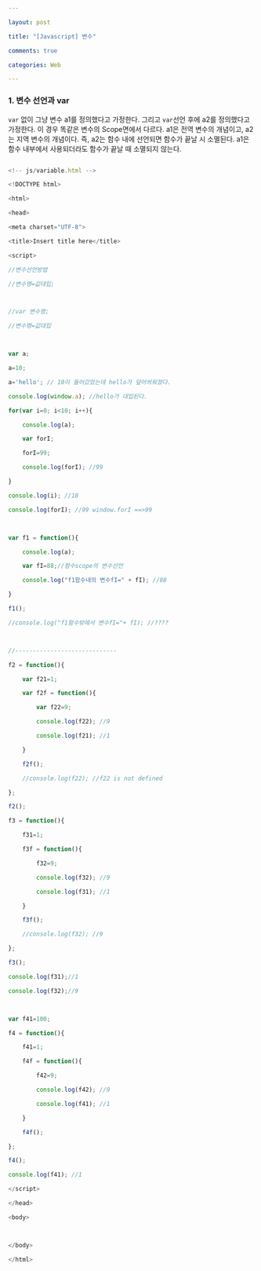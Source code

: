 ---
layout: post
title: "[Javascript] 변수"
comments: true
categories: Web
---

### 1. 변수 선언과 var

`var` 없이 그냥 변수 a1를 정의했다고 가정한다. 그리고 `var`선언 후에 a2를 정의했다고 가정한다. 이 경우 똑같은 변수의 Scope면에서 다르다. a1은 전역 변수의 개념이고, a2는 지역 변수의 개념이다. 즉, a2는 함수 내에 선언되면 함수가 끝날 시 소멸된다. a1은 함수 내부에서 사용되더라도 함수가 끝날 때 소멸되지 않는다.

```javascript
<!-- js/variable.html -->
<!DOCTYPE html>
<html>
<head>
<meta charset="UTF-8">
<title>Insert title here</title>
<script>
//변수선언방법
//변수명=값대입;

//var 변수명;
//변수명=값대입

var a;
a=10;
a='hello'; // 10이 들어갔었는데 hello가 덮어씌워졌다.
console.log(window.a); //hello가 대입된다.
for(var i=0; i<10; i++){
	console.log(a);
	var forI;
	forI=99;
	console.log(forI); //99
}
console.log(i); //10
console.log(forI); //99 window.forI ==>99

var f1 = function(){
	console.log(a);
	var fI=88;//함수scope의 변수선언
	console.log("f1함수내의 변수fI=" + fI); //88
}
f1();
//console.log("f1함수밖에서 변수fI="+ fI); //????

//-----------------------------
f2 = function(){
	var f21=1;
	var f2f = function(){
		var f22=9;
		console.log(f22); //9
		console.log(f21); //1
	}
	f2f();
	//console.log(f22); //f22 is not defined
};
f2();
f3 = function(){
	f31=1;
	f3f = function(){
		f32=9;
		console.log(f32); //9
		console.log(f31); //1
	}
	f3f();
	//console.log(f32); //9
};
f3();
console.log(f31);//1 
console.log(f32);//9

var f41=100;
f4 = function(){
	f41=1;
	f4f = function(){
		f42=9;
		console.log(f42); //9
		console.log(f41); //1
	}
	f4f();
};
f4();
console.log(f41); //1
</script>
</head>
<body>

</body>
</html>
```